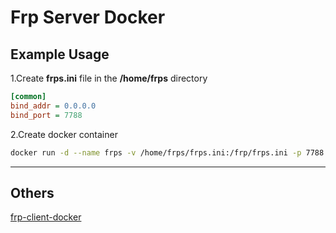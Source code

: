 # Frp Server Docker

## Example Usage

1.Create **frps.ini** file in the **/home/frps** directory

```ini
[common]
bind_addr = 0.0.0.0
bind_port = 7788
```

2.Create docker container

```bash
docker run -d --name frps -v /home/frps/frps.ini:/frp/frps.ini -p 7788:7788 --restart=always romebake/frp-server:latest
```

---

## Others

[frp-client-docker](https://github.com/romebake/frp-client-docker)